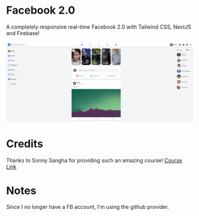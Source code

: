 # Facebook 2.0
A completely responsive real-time Facebook 2.0 with Tailwind CSS, NextJS and Firebase!
<br/><br/>
<img src='https://github.com/WSF99/clone-fb/blob/main/screenshots/Screenshot_42.png?raw=true'/>

# Credits 
Thanks to Sonny Sangha for providing such an amazing course! <a href=''>Course Link</a>

# Notes
Since I no longer have a FB account, I'm using the github provider.
